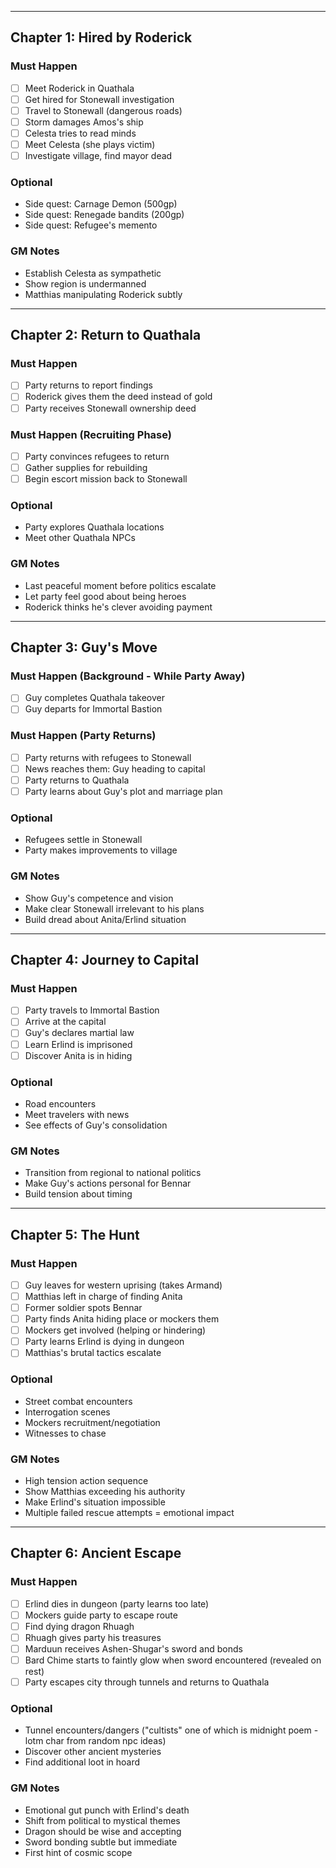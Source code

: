 
---

## Chapter 1: Hired by Roderick

### Must Happen
- [ ] Meet Roderick in Quathala
- [ ] Get hired for Stonewall investigation
- [ ] Travel to Stonewall (dangerous roads)
- [ ] Storm damages Amos's ship
- [ ] Celesta tries to read minds
- [ ] Meet Celesta (she plays victim)
- [ ] Investigate village, find mayor dead

### Optional
- Side quest: Carnage Demon (500gp)
- Side quest: Renegade bandits (200gp)
- Side quest: Refugee's memento

### GM Notes
- Establish Celesta as sympathetic
- Show region is undermanned
- Matthias manipulating Roderick subtly

---

## Chapter 2: Return to Quathala

### Must Happen
- [ ] Party returns to report findings
- [ ] Roderick gives them the deed instead of gold
- [ ] Party receives Stonewall ownership deed

### Must Happen (Recruiting Phase)
- [ ] Party convinces refugees to return
- [ ] Gather supplies for rebuilding
- [ ] Begin escort mission back to Stonewall

### Optional
- Party explores Quathala locations
- Meet other Quathala NPCs

### GM Notes
- Last peaceful moment before politics escalate
- Let party feel good about being heroes
- Roderick thinks he's clever avoiding payment

---

## Chapter 3: Guy's Move

### Must Happen (Background - While Party Away)
- [ ] Guy completes Quathala takeover
- [ ] Guy departs for Immortal Bastion

### Must Happen (Party Returns)
- [ ] Party returns with refugees to Stonewall
- [ ] News reaches them: Guy heading to capital
- [ ] Party returns to Quathala
- [ ] Party learns about Guy's plot and marriage plan

### Optional
- Refugees settle in Stonewall
- Party makes improvements to village

### GM Notes
- Show Guy's competence and vision
- Make clear Stonewall irrelevant to his plans
- Build dread about Anita/Erlind situation

---

## Chapter 4: Journey to Capital

### Must Happen
- [ ] Party travels to Immortal Bastion
- [ ] Arrive at the capital
- [ ] Guy's declares martial law
- [ ] Learn Erlind is imprisoned
- [ ] Discover Anita is in hiding

### Optional
- Road encounters
- Meet travelers with news
- See effects of Guy's consolidation

### GM Notes
- Transition from regional to national politics
- Make Guy's actions personal for Bennar
- Build tension about timing

---

## Chapter 5: The Hunt

### Must Happen
- [ ] Guy leaves for western uprising (takes Armand)
- [ ] Matthias left in charge of finding Anita
- [ ] Former soldier spots Bennar
- [ ] Party finds Anita hiding place or mockers them
- [ ] Mockers get involved (helping or hindering)
- [ ] Party learns Erlind is dying in dungeon
- [ ] Matthias's brutal tactics escalate

### Optional
- Street combat encounters
- Interrogation scenes
- Mockers recruitment/negotiation
- Witnesses to chase

### GM Notes
- High tension action sequence
- Show Matthias exceeding his authority
- Make Erlind's situation impossible
- Multiple failed rescue attempts = emotional impact

---

## Chapter 6: Ancient Escape

### Must Happen
- [ ] Erlind dies in dungeon (party learns too late)
- [ ] Mockers guide party to escape route
- [ ] Find dying dragon Rhuagh
- [ ] Rhuagh gives party his treasures
- [ ] Marduun receives Ashen-Shugar's sword and bonds
- [ ] Bard Chime starts to faintly glow when sword encountered (revealed on rest)
- [ ] Party escapes city through tunnels and returns to Quathala

### Optional
- Tunnel encounters/dangers ("cultists" one of which is midnight poem - lotm char from random npc ideas)
- Discover other ancient mysteries
- Find additional loot in hoard

### GM Notes
- Emotional gut punch with Erlind's death
- Shift from political to mystical themes
- Dragon should be wise and accepting
- Sword bonding subtle but immediate
- First hint of cosmic scope


